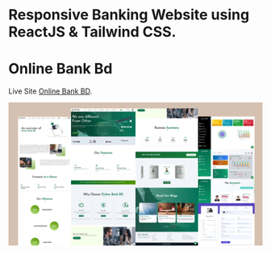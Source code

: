# Responsive Banking Website using ReactJS & Tailwind CSS.
# Online Bank Bd

Live Site [Online Bank BD](https://online-money-bd.netlify.app/).

![](obb-preview.png)


